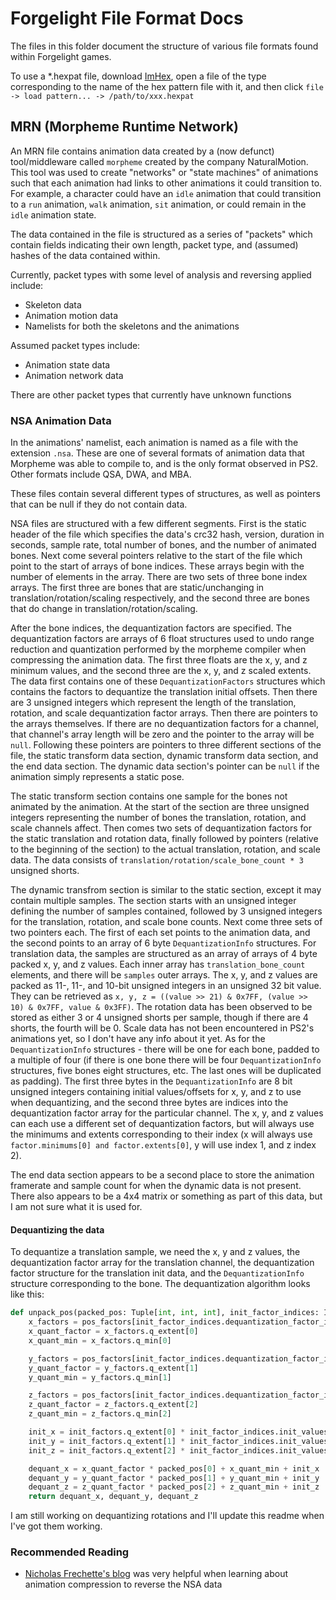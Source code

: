 # Forgelight File Format Docs

The files in this folder document the structure of various file formats found within Forgelight games.

To use a *.hexpat file, download [ImHex](https://github.com/WerWolv/ImHex), open a file of the type corresponding to the name of the hex pattern file with it, and then click `file -> load pattern... -> /path/to/xxx.hexpat`

## MRN (Morpheme Runtime Network)
An MRN file contains animation data created by a (now defunct) tool/middleware called `morpheme` created by the company NaturalMotion. This tool was used to create "networks" or "state machines" of animations such that each animation had links to other animations it could transition to. For example, a character could have an `idle` animation that could transition to a `run` animation, `walk` animation, `sit` animation, or could remain in the `idle` animation state.

The data contained in the file is structured as a series of "packets" which contain fields indicating their own length, packet type, and (assumed) hashes of the data contained within.

Currently, packet types with some level of analysis and reversing applied include:
* Skeleton data
* Animation motion data
* Namelists for both the skeletons and the animations

Assumed packet types include:
* Animation state data
* Animation network data

There are other packet types that currently have unknown functions

### NSA Animation Data
In the animations' namelist, each animation is named as a file with the extension `.nsa`. These are one of several formats of animation data that Morpheme was able to compile to, and is the only format observed in PS2. Other formats include QSA, DWA, and MBA.

These files contain several different types of structures, as well as pointers that can be null if they do not contain data.

NSA files are structured with a few different segments. First is the static header of the file which specifies the data's crc32 hash, version, duration in seconds, sample rate, total number of bones, and the number of animated bones. Next come several pointers relative to the start of the file which point to the start of arrays of bone indices. These arrays begin with the number of elements in the array. There are two sets of three bone index arrays. The first three are bones that are static/unchanging in translation/rotation/scaling respectively, and the second three are bones that do change in translation/rotation/scaling.

After the bone indices, the dequantization factors are specified. The dequantization factors are arrays of 6 float structures used to undo range reduction and quantization performed by the morpheme compiler when compressing the animation data. The first three floats are the x, y, and z minimum values, and the second three are the x, y, and z scaled extents. The data first contains one of these `DequantizationFactors` structures which contains the factors to dequantize the translation initial offsets. Then there are 3 unsigned integers which represent the length of the translation, rotation, and scale dequantization factor arrays. Then there are pointers to the arrays themselves. If there are no dequantization factors for a channel, that channel's array length will be zero and the pointer to the array will be `null`. Following these pointers are pointers to three different sections of the file, the static transform data section, dynamic transform data section, and the end data section. The dynamic data section's pointer can be `null` if the animation simply represents a static pose.

The static transform section contains one sample for the bones not animated by the animation. At the start of the section are three unsigned integers representing the number of bones the translation, rotation, and scale channels affect. Then comes two sets of dequantization factors for the static translation and rotation data, finally followed by pointers (relative to the beginning of the section) to the actual translation, rotation, and scale data. The data consists of `translation/rotation/scale_bone_count * 3` unsigned shorts.

The dynamic transfrom section is similar to the static section, except it may contain multiple samples. The section starts with an unsigned integer defining the number of samples contained, followed by 3 unsigned integers for the translation, rotation, and scale bone counts. Next come three sets of two pointers each. The first of each set points to the animation data, and the second points to an array of 6 byte `DequantizationInfo` structures. For translation data, the samples are structured as an array of arrays of 4 byte packed x, y, and z values. Each inner array has `translation_bone_count` elements, and there will be `samples` outer arrays. The x, y, and z values are packed as 11-, 11-, and 10-bit unsigned integers in an unsigned 32 bit value. They can be retrieved as `x, y, z = ((value >> 21) & 0x7FF, (value >> 10) & 0x7FF, value & 0x3FF)`. The rotation data has been observed to be stored as either 3 or 4 unsigned shorts per sample, though if there are 4 shorts, the fourth will be 0. Scale data has not been encountered in PS2's animations yet, so I don't have any info about it yet. As for the `DequantizationInfo` structures - there will be one for each bone, padded to a multiple of four (if there is one bone there will be four `DequantizationInfo` structures, five bones eight structures, etc. The last ones will be duplicated as padding). The first three bytes in the `DequantizationInfo` are 8 bit unsigned integers containing initial values/offsets for x, y, and z to use when dequantizing, and the second three bytes are indices into the dequantization factor array for the particular channel. The x, y, and z values can each use a different set of dequantization factors, but will always use the minimums and extents corresponding to their index (x will always use `factor.minimums[0] and factor.extents[0]`, y will use index 1, and z index 2).

The end data section appears to be a second place to store the animation framerate and sample count for when the dynamic data is not present. There also appears to be a 4x4 matrix or something as part of this data, but I am not sure what it is used for.

#### Dequantizing the data
To dequantize a translation sample, we need the x, y and z values, the dequantization factor array for the translation channel, the dequantization factor structure for the translation init data, and the `DequantizationInfo` structure corresponding to the bone. The dequantization algorithm looks like this:

```python
def unpack_pos(packed_pos: Tuple[int, int, int], init_factor_indices: InitFactorIndices, pos_factors: List[DequantizationFactors], init_factors: DequantizationFactors) -> Tuple[float, float, float]:
    x_factors = pos_factors[init_factor_indices.dequantization_factor_indices[0]]
    x_quant_factor = x_factors.q_extent[0]
    x_quant_min = x_factors.q_min[0]

    y_factors = pos_factors[init_factor_indices.dequantization_factor_indices[1]]
    y_quant_factor = y_factors.q_extent[1]
    y_quant_min = y_factors.q_min[1]

    z_factors = pos_factors[init_factor_indices.dequantization_factor_indices[2]]
    z_quant_factor = z_factors.q_extent[2]
    z_quant_min = z_factors.q_min[2]

    init_x = init_factors.q_extent[0] * init_factor_indices.init_values[0] + init_factors.q_min[0]
    init_y = init_factors.q_extent[1] * init_factor_indices.init_values[1] + init_factors.q_min[1]
    init_z = init_factors.q_extent[2] * init_factor_indices.init_values[2] + init_factors.q_min[2]

    dequant_x = x_quant_factor * packed_pos[0] + x_quant_min + init_x
    dequant_y = y_quant_factor * packed_pos[1] + y_quant_min + init_y
    dequant_z = z_quant_factor * packed_pos[2] + z_quant_min + init_z
    return dequant_x, dequant_y, dequant_z
```

I am still working on dequantizing rotations and I'll update this readme when I've got them working.

### Recommended Reading
* [Nicholas Frechette's blog](https://nfrechette.github.io/2016/10/21/anim_compression_toc/) was very helpful when learning about animation compression to reverse the NSA data